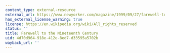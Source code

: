 ```yaml
---
content_type: external-resource
external_url: https://www.newyorker.com/magazine/1999/09/27/farewell-to-the-nineteenth-century
has_external_license_warning: true
license: https://en.wikipedia.org/wiki/All_rights_reserved
status: ''
title: Farewell to the Nineteenth Century
uid: 4d70d964-918e-412e-8ed7-d33595a5702b
wayback_url: ''
---
```


